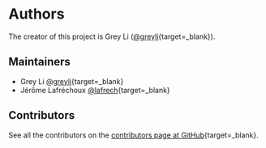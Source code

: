 # Authors

The creator of this project is Grey Li ([@greyli][_greyli]{target=_blank}).


## Maintainers

- Grey Li [@greyli][_greyli]{target=_blank}
- Jérôme Lafréchoux [@lafrech][_lafrech]{target=_blank}


## Contributors

See all the contributors on the
[contributors page at GitHub][_contributors]{target=_blank}.

[_greyli]: https://github.com/greyli
[_lafrech]: https://github.com/lafrech
[_contributors]: https://github.com/apiflask/apiflask/graphs/contributors
